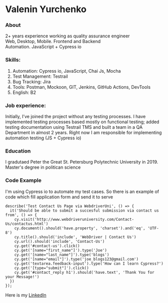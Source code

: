 # Valenin Yurchenko

### About
2+ years experience working as quality assurance engineer  
Web, Desktop, Mobile. Frontend and Backend  
Automation. JavaScript + Cypress io  

### Skills:
1. Automation: Cypress io, JavaScript, Chai Js, Mocha
2. Test Management: Testrail
3. Bug Tracking: Jira
4. Tools: Postman, Mockoon, GIT, Jenkins, GitHub Actions, DevTools
5. English: B2 

### Job experience: 
Initially, I’ve joined the project without any testing processes.
I have implemented testing processes based mostly on functional testing; added testing documentation using Testrail TMS and built a team in a QA Department in almost 2 years. 
Right now I am responsible for implementing automation testing (JS + Cypress io)

### Education
I gradutaed Peter the Great St. Petersburg Polytechnic University in 2019.  
Master's degree in politican science

### Code Example
I'm using Cypress io to automate my test cases. So there is an example of code which fill application form and send it to serve
``` 
describe('Test Contact Us Page via WebdriverUni', () => {
  it('Should be able to submit a succesful submission via contact us from', () => {
    cy.visit('http://www.webdriveruniversity.com/Contact-Us/contactus.html')
    cy.document().should('have.property', 'charset').and('eq', 'UTF-8')
    cy.title().should('include', 'WebDriver | Contact Us')
    cy.url().should('include', 'Contact-Us')
    cy.get('#contact-us').click()
    cy.get('[name="first_name"]').type('Joe')
    cy.get('[name="last_name"]').type('blogs')
    cy.get('[name="email"]').type('joe_blogs123@gmail.com')
    cy.get('textarea.feedback-input').type('How can I learn Cypress?')
    cy.get('[type="submit"]').click()
    cy.get('#contact_reply h1').should('have.text', 'Thank You for your Message!')
  })
});
```

Here is my [LinkedIn](https://www.linkedin.com/in/valentin-yurchenko-215754259/)
